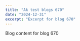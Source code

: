 ```yaml
---
title: "Ak test blogs 670"
date: "2024-12-31"
excerpt: "Excerpt for blog 670"
---
```


Blog content for blog 670